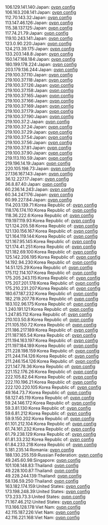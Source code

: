 106.129.141.140:Japan: [ovpn config](vpn/106_129_141_140.ovpn)  
106.163.208.141:Japan: [ovpn config](vpn/106_163_208_141.ovpn)  
112.70.143.32:Japan: [ovpn config](vpn/112_70_143_32.ovpn)  
113.147.46.126:Japan: [ovpn config](vpn/113_147_46_126.ovpn)  
115.38.137.125:Japan: [ovpn config](vpn/115_38_137_125.ovpn)  
117.74.21.79:Japan: [ovpn config](vpn/117_74_21_79.ovpn)  
119.10.243.141:Japan: [ovpn config](vpn/119_10_243_141.ovpn)  
123.0.90.220:Japan: [ovpn config](vpn/123_0_90_220.ovpn)  
124.213.39.175:Japan: [ovpn config](vpn/124_213_39_175.ovpn)  
133.203.148.8:Japan: [ovpn config](vpn/133_203_148_8.ovpn)  
150.147.168.184:Japan: [ovpn config](vpn/150_147_168_184.ovpn)  
180.199.178.224:Japan: [ovpn config](vpn/180_199_178_224.ovpn)  
203.179.136.244:Japan: [ovpn config](vpn/203_179_136_244.ovpn)  
219.100.37.110:Japan: [ovpn config](vpn/219_100_37_110.ovpn)  
219.100.37.118:Japan: [ovpn config](vpn/219_100_37_118.ovpn)  
219.100.37.126:Japan: [ovpn config](vpn/219_100_37_126.ovpn)  
219.100.37.158:Japan: [ovpn config](vpn/219_100_37_158.ovpn)  
219.100.37.165:Japan: [ovpn config](vpn/219_100_37_165.ovpn)  
219.100.37.166:Japan: [ovpn config](vpn/219_100_37_166.ovpn)  
219.100.37.169:Japan: [ovpn config](vpn/219_100_37_169.ovpn)  
219.100.37.179:Japan: [ovpn config](vpn/219_100_37_179.ovpn)  
219.100.37.190:Japan: [ovpn config](vpn/219_100_37_190.ovpn)  
219.100.37.2:Japan: [ovpn config](vpn/219_100_37_2.ovpn)  
219.100.37.24:Japan: [ovpn config](vpn/219_100_37_24.ovpn)  
219.100.37.29:Japan: [ovpn config](vpn/219_100_37_29.ovpn)  
219.100.37.54:Japan: [ovpn config](vpn/219_100_37_54.ovpn)  
219.100.37.56:Japan: [ovpn config](vpn/219_100_37_56.ovpn)  
219.100.37.81:Japan: [ovpn config](vpn/219_100_37_81.ovpn)  
219.100.37.90:Japan: [ovpn config](vpn/219_100_37_90.ovpn)  
219.113.110.59:Japan: [ovpn config](vpn/219_113_110_59.ovpn)  
219.196.14.19:Japan: [ovpn config](vpn/219_196_14_19.ovpn)  
220.105.198.73:Japan: [ovpn config](vpn/220_105_198_73.ovpn)  
27.136.167.143:Japan: [ovpn config](vpn/27_136_167_143.ovpn)  
36.12.227.17:Japan: [ovpn config](vpn/36_12_227_17.ovpn)  
36.8.87.40:Japan: [ovpn config](vpn/36_8_87_40.ovpn)  
60.236.14.243:Japan: [ovpn config](vpn/60_236_14_243.ovpn)  
60.34.247.176:Japan: [ovpn config](vpn/60_34_247_176.ovpn)  
60.99.227.84:Japan: [ovpn config](vpn/60_99_227_84.ovpn)  
114.203.139.71:Korea Republic of: [ovpn config](vpn/114_203_139_71.ovpn)  
118.176.174.110:Korea Republic of: [ovpn config](vpn/118_176_174_110.ovpn)  
118.36.222.6:Korea Republic of: [ovpn config](vpn/118_36_222_6.ovpn)  
119.197.119.93:Korea Republic of: [ovpn config](vpn/119_197_119_93.ovpn)  
121.124.205.58:Korea Republic of: [ovpn config](vpn/121_124_205_58.ovpn)  
121.130.156.167:Korea Republic of: [ovpn config](vpn/121_130_156_167.ovpn)  
121.164.119.144:Korea Republic of: [ovpn config](vpn/121_164_119_144.ovpn)  
121.167.95.145:Korea Republic of: [ovpn config](vpn/121_167_95_145.ovpn)  
121.174.41.251:Korea Republic of: [ovpn config](vpn/121_174_41_251.ovpn)  
121.182.69.100:Korea Republic of: [ovpn config](vpn/121_182_69_100.ovpn)  
125.142.206.195:Korea Republic of: [ovpn config](vpn/125_142_206_195.ovpn)  
14.192.94.230:Korea Republic of: [ovpn config](vpn/14_192_94_230.ovpn)  
14.51.125.29:Korea Republic of: [ovpn config](vpn/14_51_125_29.ovpn)  
175.112.114.107:Korea Republic of: [ovpn config](vpn/175_112_114_107.ovpn)  
175.205.243.115:Korea Republic of: [ovpn config](vpn/175_205_243_115.ovpn)  
175.207.201.178:Korea Republic of: [ovpn config](vpn/175_207_201_178.ovpn)  
175.210.231.207:Korea Republic of: [ovpn config](vpn/175_210_231_207.ovpn)  
180.67.187.232:Korea Republic of: [ovpn config](vpn/180_67_187_232.ovpn)  
182.219.207.78:Korea Republic of: [ovpn config](vpn/182_219_207_78.ovpn)  
183.102.96.175:Korea Republic of: [ovpn config](vpn/183_102_96_175.ovpn)  
1.240.191.121:Korea Republic of: [ovpn config](vpn/1_240_191_121.ovpn)  
1.247.85.112:Korea Republic of: [ovpn config](vpn/1_247_85_112.ovpn)  
210.103.50.8:Korea Republic of: [ovpn config](vpn/210_103_50_8.ovpn)  
211.105.150.72:Korea Republic of: [ovpn config](vpn/211_105_150_72.ovpn)  
211.186.217.189:Korea Republic of: [ovpn config](vpn/211_186_217_189.ovpn)  
211.187.165.54:Korea Republic of: [ovpn config](vpn/211_187_165_54.ovpn)  
211.194.163.197:Korea Republic of: [ovpn config](vpn/211_194_163_197.ovpn)  
211.197.184.189:Korea Republic of: [ovpn config](vpn/211_197_184_189.ovpn)  
211.228.198.159:Korea Republic of: [ovpn config](vpn/211_228_198_159.ovpn)  
211.244.114.126:Korea Republic of: [ovpn config](vpn/211_244_114_126.ovpn)  
211.246.154.126:Korea Republic of: [ovpn config](vpn/211_246_154_126.ovpn)  
221.147.78.36:Korea Republic of: [ovpn config](vpn/221_147_78_36.ovpn)  
221.152.176.26:Korea Republic of: [ovpn config](vpn/221_152_176_26.ovpn)  
222.105.82.64:Korea Republic of: [ovpn config](vpn/222_105_82_64.ovpn)  
222.110.196.21:Korea Republic of: [ovpn config](vpn/222_110_196_21.ovpn)  
222.120.220.105:Korea Republic of: [ovpn config](vpn/222_120_220_105.ovpn)  
49.164.73.7:Korea Republic of: [ovpn config](vpn/49_164_73_7.ovpn)  
58.127.45.119:Korea Republic of: [ovpn config](vpn/58_127_45_119.ovpn)  
59.24.146.172:Korea Republic of: [ovpn config](vpn/59_24_146_172.ovpn)  
59.3.81.130:Korea Republic of: [ovpn config](vpn/59_3_81_130.ovpn)  
59.6.81.212:Korea Republic of: [ovpn config](vpn/59_6_81_212.ovpn)  
59.9.150.202:Korea Republic of: [ovpn config](vpn/59_9_150_202.ovpn)  
61.101.212.104:Korea Republic of: [ovpn config](vpn/61_101_212_104.ovpn)  
61.74.161.232:Korea Republic of: [ovpn config](vpn/61_74_161_232.ovpn)  
61.79.238.129:Korea Republic of: [ovpn config](vpn/61_79_238_129.ovpn)  
61.81.33.232:Korea Republic of: [ovpn config](vpn/61_81_33_232.ovpn)  
61.84.233.218:Korea Republic of: [ovpn config](vpn/61_84_233_218.ovpn)  
5.181.235.14:Romania: [ovpn config](vpn/5_181_235_14.ovpn)  
188.130.255.159:Russian Federation: [ovpn config](vpn/188_130_255_159.ovpn)  
49.245.60.98:Singapore: [ovpn config](vpn/49_245_60_98.ovpn)  
101.108.148.83:Thailand: [ovpn config](vpn/101_108_148_83.ovpn)  
49.228.100.87:Thailand: [ovpn config](vpn/49_228_100_87.ovpn)  
49.228.244.139:Thailand: [ovpn config](vpn/49_228_244_139.ovpn)  
58.136.59.250:Thailand: [ovpn config](vpn/58_136_59_250.ovpn)  
163.182.174.159:United States: [ovpn config](vpn/163_182_174_159.ovpn)  
173.198.248.39:United States: [ovpn config](vpn/173_198_248_39.ovpn)  
173.233.73.3:United States: [ovpn config](vpn/173_233_73_3.ovpn)  
71.167.46.212:United States: [ovpn config](vpn/71_167_46_212.ovpn)  
113.166.128.178:Viet Nam: [ovpn config](vpn/113_166_128_178.ovpn)  
42.115.187.226:Viet Nam: [ovpn config](vpn/42_115_187_226.ovpn)  
42.116.221.168:Viet Nam: [ovpn config](vpn/42_116_221_168.ovpn)  
